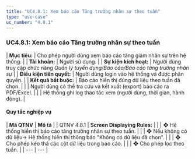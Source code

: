 ```yaml
---
title: "UC4.8.1: Xem báo cáo Tăng trưởng nhân sự theo tuần"
type: "use-case"
uc_number: "4.8.1"
---
```


### UC4.8.1: Xem báo cáo Tăng trưởng nhân sự theo tuần

| **Mục tiêu:** | Cho phép người dùng xem báo cáo tăng giảm nhân sự trên hệ thống. |
| **Tài khoản:** | Người sử dụng. |
| **Sự kiện kích hoạt:** | Người dùng truy cập chức năng *Quản lý tuyển dụng/Báo cáo/Báo cáo tăng trưởng nhân sự* |
| **Điều kiện tiên quyết:** | Người dùng login vào hệ thống và được phân quyền. |
| **Kết quả bắt buộc:** | Báo cáo hiển thị đúng dữ liệu theo tuần đã chọn. |
|  | Người dùng có thể tra cứu và kết xuất (export) báo cáo ra PDF/Excel. |
|  | Hệ thống ghi log thao tác xem (người dùng, thời gian, hành động). |

#### Quy tắc nghiệp vụ

| **Mã QTNV** | **Mô tả** |
| QTNV 4.8.1 | **Screen Displaying Rules:** |
|  | ❖ Hệ thống hiển thị báo cáo tăng trưởng nhân sự theo tuần. |
|  | ❖ Nếu không có dữ liệu→ Hệ thống hiển thị thông báo "Không có dữ liệu đã chọn". |
|  | ❖ Cho phép kéo thả các cột dữ liệu trong báo cáo. |
|  | ❖ Cho phép lọc theo tuần. |
| --- | --- |
